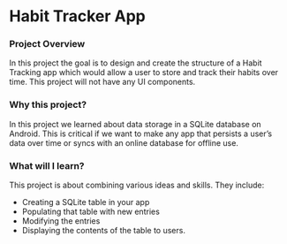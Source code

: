Habit Tracker App
====

### Project Overview
In this project the goal is to design and create the structure of a Habit Tracking app which would allow a user to store and track their habits over time. This project will not have any UI components. 

### Why this project?
In this project we learned about data storage in a SQLite database on Android. This is critical if we want to make any app that persists a user’s data over time or syncs with an online database for offline use. 

### What will I learn?
This project is about combining various ideas and skills. They include:

* Creating a SQLite table in your app
* Populating that table with new entries
* Modifying the entries
* Displaying the contents of the table to users.
